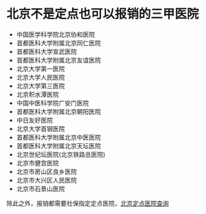 # 北京不是定点也可以报销的三甲医院


- 中国医学科学院北京协和医院
- 首都医科大学附属北京同仁医院
- 首都医科大学宣武医院
- 首都医科大学附属北京友谊医院
- 北京大学第一医院
- 北京大学人民医院
- 北京大学第三医院
- 北京积水潭医院
- 中国中医科学院广安门医院
- 首都医科大学附属北京朝阳医院
- 中日友好医院
- 北京大学首钢医院
- 首都医科大学附属北京中医医院
- 首都医科大学附属北京天坛医院
- 北京世纪坛医院(北京铁路总医院)
- 北京市健宫医院
- 北京市房山区良乡医院
- 北京市大兴区人民医院
- 北京市石景山医院

除此之外，报销都需要社保指定定点医院，[北京定点医院查询](http://www.bjrbj.gov.cn/LDJAPP/search/ddyy/index_new.jsp)

